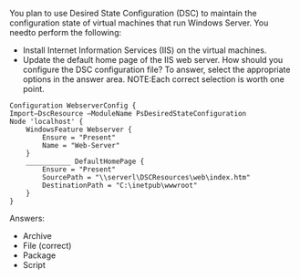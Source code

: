 You plan to use Desired State Configuration (DSC) to maintain the configuration state of virtual machines that run Windows Server.
You needto perform the following:
* Install Internet Information Services (IIS) on the virtual machines.
* Update the default home page of the IIS web server.
How should you configure the DSC configuration file? To answer, select the appropriate options in the answer area.
NOTE:Each correct selection is worth one point.

```text
Configuration WebserverConfig {
Import—DscResource —ModuleName PsDesiredStateConfiguration
Node 'localhost' {
    WindowsFeature Webserver {
        Ensure = "Present"
        Name = "Web-Server"
    }
    ___________ DefaultHomePage {
        Ensure = "Present"
        SourcePath = "\\serverl\DSCResources\web\index.htm"
        DestinationPath = "C:\inetpub\wwwroot"
    }
}
```

Answers:
- Archive
- File (correct)
- Package
- Script
